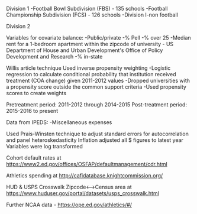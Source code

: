 Division 1 
  -Football Bowl Subdivision (FBS) - 135 schools
  -Football Championship Subdivision (FCS) - 126 schools
  -Division I-non football
  
Division 2

Variables for covariate balance:
  -Public/private
  -% Pell
  -% over 25
  -Median rent for a 1-bedroom apartment within the zipcode of university - US Department of House and Urban Development's Office of Policy Development and Research
  -% in-state
  
Willis article technique
Used inverse propensity weighting
  -Logistic regression to calculate conditional probability that institution received treatment (COA change) given 2011-2012 values
  -Dropped universities with a propensity score outside the common support criteria
  -Used propensity scores to create weights

Pretreatment period: 2011-2012 through 2014-2015
Post-treatment period: 2015-2016 to present

Data from IPEDS:
  -Miscellaneous expenses
  
Used Prais-Winsten technique to adjust standard errors for autocorrelation and panel heteroskedasticity
Inflation adjusted all $ figures to latest year
Variables were log transformed

Cohort default rates at https://www2.ed.gov/offices/OSFAP/defaultmanagement/cdr.html

Athletics spending at http://cafidatabase.knightcommission.org/

HUD & USPS Crosswalk Zipcode<-->Census area at https://www.huduser.gov/portal/datasets/usps_crosswalk.html

Further NCAA data - https://ope.ed.gov/athletics/#/


